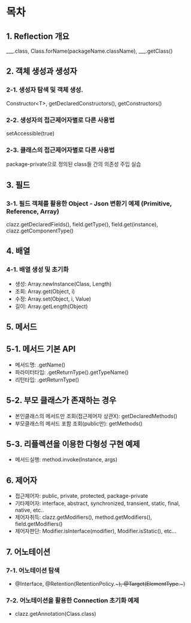 # 목차

## 1. Reflection 개요
___.class, Class.forName(packageName.className), ___.getClass()

## 2. 객체 생성과 생성자
### 2-1. 생성자 탐색 및 객체 생성.
Constructor&lt;T&gt;, getDeclaredConstructors(), getConstructors()
### 2-2. 생성자의 접근제어자별로 다른 사용법
setAccessible(true)
### 2-3. 클래스의 접근제어자별로 다른 사용법
package-private으로 정의된 class들 간의 의존성 주입 실습

## 3. 필드
### 3-1. 필드 객체를 활용한 Object - Json 변환기 예제 (Primitive, Reference, Array)
clazz.getDeclaredFields(), field.getType(), field.get(instance), clazz.getComponentType()

## 4. 배열
### 4-1. 배열 생성 및 초기화
- 생성: Array.newInstance(Class, Length)
- 조회: Array.get(Object, i)
- 수정: Array.set(Object, i, Value)
- 길이: Array.getLength(Object)

## 5. 메서드
## 5-1. 메서드 기본 API
- 메서드명: .getName()
- 파라미터타입: .getReturnType().getTypeName()
- 리턴타입: .getReturnType()
## 5-2. 부모 클래스가 존재하는 경우
- 본인클래스의 메서드만 조회(접근제어자 상관X): getDeclaredMethods()
- 부모클래스의 메서드 포함 조회(public만): getMethods()
## 5-3. 리플렉션을 이용한 다형성 구현 예제
- 메서드실행: method.invoke(Instance, args)

## 6. 제어자
- 접근제어자: public, private, protected, package-private
- 기타제어자: interface, abstract, synchronized, transient, static, final, native, etc..
- 제어자취득: clazz.getModifiers(), method.getModifiers(), field.getModifiers()
- 제어자판단: Modifier.isInterface(modifier), Modifier.isStatic(), etc...

## 7. 어노테이션
### 7-1. 어노테이션 탐색
- @Interface, @Retention(RetentionPolicy.~~~), @Target(ElementType.~~~)
### 7-2. 어노테이션을 활용한 Connection 초기화 예제
- clazz.getAnnotation(Class.class)
